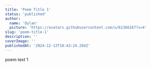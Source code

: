```yaml
---
title: 'Poem Title 1'
status: 'published'
author:
  name: 'Dylan'
  picture: 'https://avatars.githubusercontent.com/u/61366167?v=4'
slug: 'poem-title-1'
description: ''
coverImage: ''
publishedAt: '2024-12-12T18:43:24.294Z'
---
```


poem text 1